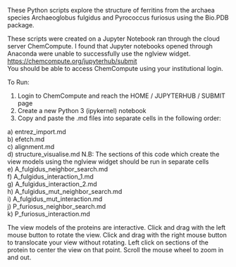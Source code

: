 These Python scripts explore the structure of ferritins from the archaea species Archaeoglobus fulgidus and Pyrococcus furiosus using the Bio.PDB package.

These scripts were created on a Jupyter Notebook ran through the cloud server ChemCompute. I found that Jupyter notebooks opened through Anaconda were unable to successfully use the nglview widget.  
https://chemcompute.org/jupyterhub/submit  
You should be able to access ChemCompute using your institutional login.

To Run:
1) Login to ChemCompute and reach the HOME / JUPYTERHUB / SUBMIT page
2) Create a new Python 3 (ipykernel) notebook
3) Copy and paste the .md files into separate cells in the following order:

a) entrez_import.md  
b) efetch.md  
c) alignment.md  
d) structure_visualise.md  N.B: The sections of this code which create the view models using the nglview widget should be run in separate cells  
e) A_fulgidus_neighbor_search.md  
f) A_fulgidus_interaction_1.md  
g) A_fulgidus_interaction_2.md  
h) A_fulgidus_mut_neighbor_search.md  
i) A_fulgidus_mut_interaction.md  
j) P_furiosus_neighbor_search.md  
k) P_furiosus_interaction.md

The view models of the proteins are interactive.
Click and drag with the left mouse button to rotate the view.
Click and drag with the right mouse button to translocate your view without rotating.
Left click on sections of the protein to center the view on that point.
Scroll the mouse wheel to zoom in and out.
